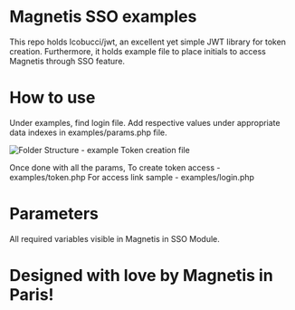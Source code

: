 # Magnetis SSO examples
This repo holds lcobucci/jwt, an excellent yet simple JWT library for token creation. Furthermore, it holds example file to place initials to access Magnetis through SSO feature.

# How to use
Under examples, find login file. Add respective values under appropriate data indexes in examples/params.php file.

![Folder Structure - example Token creation file](https://github.com/finesime/magnetis_sso_example/blob/master/src/folder_structure.jpg?raw=true)

Once done with all the params, 
    To create token access - examples/token.php
    For access link sample - examples/login.php

# Parameters
All required variables visible in Magnetis in SSO Module.

# Designed with love by Magnetis in Paris!

